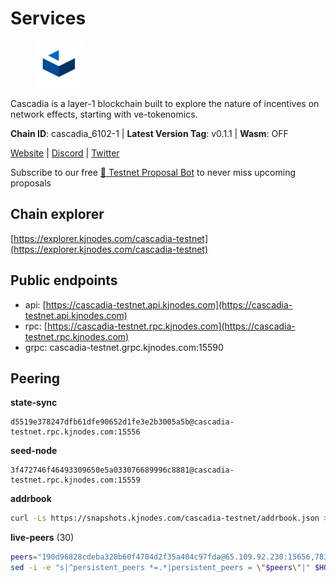 # Services

<figure><img src="https://raw.githubusercontent.com/kj89/cosmos-images/main/logos/cascadia.png" alt=""><figcaption></figcaption></figure>

Cascadia is a layer-1 blockchain built to explore the  nature of incentives on network effects, starting  with ve-tokenomics.

**Chain ID**: cascadia_6102-1 | **Latest Version Tag**: v0.1.1 | **Wasm**: OFF

[Website](https://www.cascadia.foundation) | [Discord](https://discord.gg/cascadia) | [Twitter](https://twitter.com/CascadiaSystems)



Subscribe to our free [🤖 Testnet Proposal Bot](https://t.me/kjnodes_testnet_proposal_bot) to never miss upcoming proposals


## Chain explorer
[https://explorer.kjnodes.com/cascadia-testnet](https://explorer.kjnodes.com/cascadia-testnet)

## Public endpoints

* api: [https://cascadia-testnet.api.kjnodes.com](https://cascadia-testnet.api.kjnodes.com)
* rpc: [https://cascadia-testnet.rpc.kjnodes.com](https://cascadia-testnet.rpc.kjnodes.com)
* grpc: cascadia-testnet.grpc.kjnodes.com:15590

## Peering

**state-sync**

```text
d5519e378247dfb61dfe90652d1fe3e2b3005a5b@cascadia-testnet.rpc.kjnodes.com:15556
```

**seed-node**

```text
3f472746f46493309650e5a033076689996c8881@cascadia-testnet.rpc.kjnodes.com:15559
```

**addrbook**
```bash
curl -Ls https://snapshots.kjnodes.com/cascadia-testnet/addrbook.json > $HOME/.cascadiad/config/addrbook.json
```

**live-peers** (30)
```bash
peers="190d96828cdeba320b60f4704d2f35a404c97fda@65.109.92.230:15656,783a3f911d98ad2eee043721a2cf47a253f58ea1@65.108.108.52:33656,c6e3921222655345d8296353994e917f13a1b4a1@65.109.92.79:40656,6c25f7075eddb697cb55a53a73e2f686d58b3f76@161.97.128.243:27656,d5519e378247dfb61dfe90652d1fe3e2b3005a5b@65.109.68.190:55656,d9201d865b1ce2709b0a5270a230d534e93ada2d@65.109.65.163:22056,de11c79dab6ea248fb72f9d93c2ff0eace14a5ac@94.250.201.130:26656,613552eb3c5eba763aeeee8de3d35a3d320a0d23@95.217.56.91:18656,9ba72280b70917ae61300dbb6d1ae8f9bb849172@75.119.159.120:26656,37f1c41be15a41e33a0a820d55db3ca439486602@148.251.90.138:18656,3afe6df94dc385efa85aef823e038c76147e4c99@95.217.35.111:26656,624b1a13e77bd9f3cde44f4ed6a32eff1a95611b@195.201.59.194:26156,173262935b9d8ac15013c3e34936c89de9973f2d@41.189.187.235:26656,15771784ec6a7178d7edf46a3e6f15434f3cdb17@75.119.154.96:26656,e34cc8a12a5274272ff861b4fe3042e98697e500@46.17.250.108:60956,a9986cb9e9950320e3b378a5dadebd6465d09de0@65.21.205.241:18656,02f078c98af4734840834d461bb8d4cbf1a1d68b@95.217.35.112:18656,6452c82f6e479b764a23a5886855cdd67ba0d01b@84.46.247.94:26656,f88ec43f46bf2e20e9ef8560c9e3e484d78fa6b5@194.163.187.112:26656,2fb0a8dd1c16b363d779229ab009479e0e60b7c1@95.129.57.179:36656,2d664a21e72e75f8f5997b1dae9432a0aa8003be@176.101.104.2:26656,244cb3a0c72cfd0a6abd138fb9a3982ff85aeaf3@217.76.49.183:26656,cf08358a4db35d91b0b857e674380828619fcd4c@194.233.81.122:26656,b7931fd033272aadea46c13b8f4aee91309e8c81@65.109.48.181:27656,3dba68e8593170a998fc336951e3a2535c2fd54c@135.181.163.178:18656,2226b7ea3b32ef5cb0bae1162c2bd9d61da03236@87.117.38.192:26656,8ec57a5df11286f36908cce951edb730ce188ea2@86.48.1.140:55656,040d0b6ffefba3283b5763e26c352c7b1b232c1f@65.109.90.171:34656,e0c9d395fcddd5f823dcb179c5c99c1bfbc1b11f@104.193.255.33:26656,eb3a413b8a2baf1f544d4129572919257d5db53b@65.109.82.112:28656"
sed -i -e "s|^persistent_peers *=.*|persistent_peers = \"$peers\"|" $HOME/.cascadiad/config/config.toml
```
